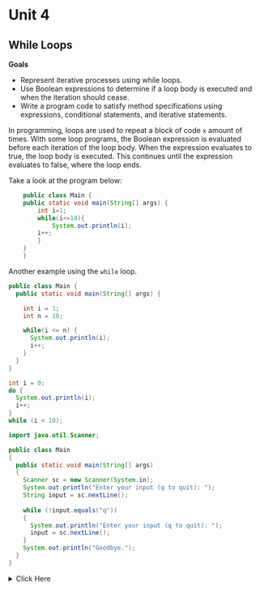 # Unit 4

## While Loops

 **Goals**

- Represent iterative processes using while loops.
- Use Boolean expressions to determine if a loop body is executed and when the iteration should cease.
- Write a program code to satisfy method specifications using expressions, conditional statements, and iterative statements.

In programming, loops are used to repeat a block of code `x` amount of times.  With some loop programs, the Boolean expression is evaluated before each iteration of the loop body. When the expression evaluates to true, the loop body is executed. This continues until the expression evaluates to false, where the loop ends.  

Take a look at the program below:

```java
    public class Main {  
    public static void main(String[] args) {  
        int i=1;  
        while(i<=10){  
            System.out.println(i);  
        i++;  
        }  
    }  
    }
```

Another example using the `while` loop.

```java
public class Main {
  public static void main(String[] args) {

    int i = 1;
    int n = 10;

    while(i <= n) {
      System.out.println(i);
      i++;
    }
  }
}
```

```java
int i = 0;
do {
  System.out.println(i);
  i++;
}
while (i < 10);
```

```java
import java.util.Scanner;

public class Main
{
  public static void main(String[] args)
  {
    Scanner sc = new Scanner(System.in);
    System.out.println("Enter your input (q to quit): ");
    String input = sc.nextLine();
    
    while (!input.equals("q"))
    {
      System.out.println("Enter your input (q to quit): ");
      input = sc.nextLine();
    } 
    System.out.println("Goodbye.");
  }
}
```

<details><summary>Click Here</summary>
```java
import java.util.Scanner;
import java.util.Arrays;

public class Main{
	public static void main(String[] args)
	{
		int i=0;
		int n;
			
		Scanner sc=new Scanner(System.in);
		System.out.print("Enter the number of elements you want to store: ");
		//reading the number of elements from the that we want to enter
		n=sc.nextInt();
		//creates an array in the memory of length 10
		int[] array = new int[n];
			
		System.out.println("Enter the elements of the array: ");
		while (i<n){
			//reading array elements from the user
			array[i]=sc.nextInt();
			i++;
		}
		System.out.println("Contents of the array are: " + Arrays.toString(array));
	}  
}
```

</details>

### Assignment 1 - Grades

- Must use a `while` loop
  - You may not use Arrays for this assignment
- Use a `scanner` class to recieve `x` amount of `int` inputs
- Organize the inputted numbers into a traditional grade structure:
  -  A = 90 - 100
  -  B = 80 - 90
  -  C = 70 - 79
  -  D = 60 - 69
  -  F = 0 - 59
- Use a `Void` Method to `Return` the total number of A's, B's, C's, D's, and F's
- submit your program as a replit
